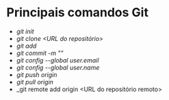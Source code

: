 # Principais comandos Git

- _git init_
- _git clone <URL do repositório>_
- _git add <Nome do arquivo>_
- _git commit -m "<Mensagem>"_
- _git config --global user.email <E-mail>_
- _git config --global user.name <User name>_
- _git push origin <Nome do branch>_
- _git pull origin <Nome do branch>_
- _git remote add origin <URL do repositório remoto>
